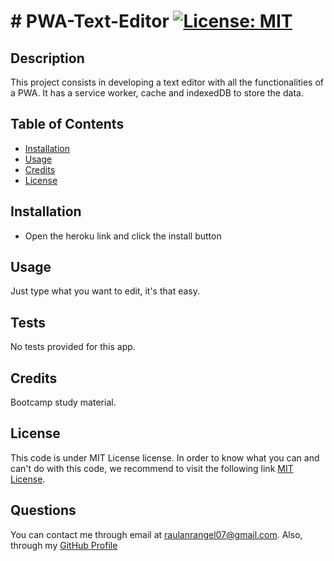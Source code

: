 # # PWA-Text-Editor [![License: MIT](https://img.shields.io/badge/License-MIT-yellow.svg)](https://opensource.org/licenses/MIT)

## Description

This project consists in developing a text editor with all the functionalities of a PWA. It has a service worker, cache and indexedDB to store the data.

## Table of Contents

  - [Installation](#installation)
  - [Usage](#usage)
  - [Credits](#credits)
  - [License](#license)

## Installation

- Open the heroku link and click the install button

## Usage

Just type what you want to edit, it's that easy.

## Tests

No tests provided for this app.

## Credits

Bootcamp study material.

## License

This code is under MIT License license. In order to know what you can and can't do with this code, we recommend to visit the following link [MIT License](https://opensource.org/licenses/MIT).

## Questions

You can contact me through email at raulanrangel07@gmail.com.
Also, through my [GitHub Profile](https://github.com/rrangel07)